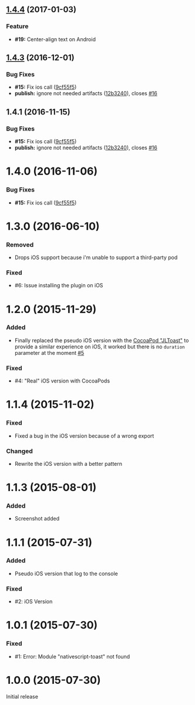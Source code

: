 <a name="1.4.4"></a>
## [1.4.4](https://github.com/TobiasHennig/nativescript-toast/compare/v1.4.3...v1.4.4) (2017-01-03)

### Feature

* **#19:** Center-align text on Android


<a name="1.4.3"></a>
## [1.4.3](https://github.com/TobiasHennig/nativescript-toast/compare/9cf55f5...v1.4.3) (2016-12-01)


### Bug Fixes

* **#15:** Fix ios call ([9cf55f5](https://github.com/TobiasHennig/nativescript-toast/commit/9cf55f5))
* **publish:** ignore not needed artifacts ([12b3240](https://github.com/TobiasHennig/nativescript-toast/commit/12b3240)), closes [#16](https://github.com/TobiasHennig/nativescript-toast/issues/16)


<a name="1.4.1"></a>
## 1.4.1 (2016-11-15)


### Bug Fixes

* **#15:** Fix ios call ([9cf55f5](https://github.com/TobiasHennig/nativescript-toast/commit/9cf55f5))
* **publish:** ignore not needed artifacts ([12b3240](https://github.com/TobiasHennig/nativescript-toast/commit/12b3240)), closes [#16](https://github.com/TobiasHennig/nativescript-toast/issues/16)



<a name="1.4.0"></a>
# 1.4.0 (2016-11-06)


### Bug Fixes

* **#15:** Fix ios call ([9cf55f5](https://github.com/TobiasHennig/nativescript-toast/commit/9cf55f5))



<a name="1.3.0"></a>
# 1.3.0 (2016-06-10)

### Removed
- Drops iOS support because i'm unable to support a third-party pod

### Fixed
- #6: Issue installing the plugin on iOS

<a name="1.2.0"></a>
# 1.2.0 (2015-11-29)

### Added
- Finally replaced the pseudo iOS version with the [CocoaPod "JLToast"](https://github.com/devxoul/JLToast) to provide a similar experience on iOS, it worked but there is no `duration` parameter at the moment [#5](https://github.com/TobiasHennig/nativescript-toast/issues/4)

### Fixed
- #4: "Real" iOS version with CocoaPods

<a name="1.1.4"></a>
# 1.1.4 (2015-11-02)

### Fixed
- Fixed a bug in the iOS version because of a wrong export

### Changed
- Rewrite the iOS version with a better pattern

<a name="1.1.3"></a>
# 1.1.3 (2015-08-01)

### Added
- Screenshot added

<a name="1.1.1"></a>
# 1.1.1 (2015-07-31)

### Added
- Pseudo iOS version that log to the console

### Fixed
- #2: iOS Version

<a name="1.0.1"></a>
# 1.0.1 (2015-07-30)

### Fixed
- #1: Error: Module "nativescript-toast" not found

<a name="1.0.0"></a>
# 1.0.0 (2015-07-30)
Initial release

